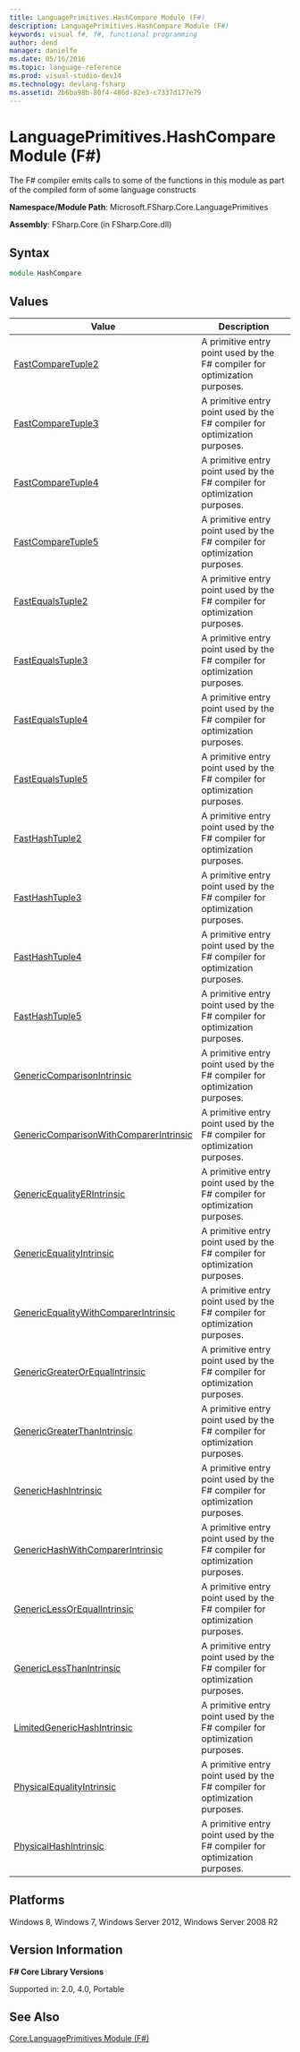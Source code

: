 ```yaml
---
title: LanguagePrimitives.HashCompare Module (F#)
description: LanguagePrimitives.HashCompare Module (F#)
keywords: visual f#, f#, functional programming
author: dend
manager: danielfe
ms.date: 05/16/2016
ms.topic: language-reference
ms.prod: visual-studio-dev14
ms.technology: devlang-fsharp
ms.assetid: 2b6ba98b-80f4-486d-82e3-c7337d177e79 
---
```


# LanguagePrimitives.HashCompare Module (F#)

The F# compiler emits calls to some of the functions in this module as part of the compiled form of some language constructs

**Namespace/Module Path**: Microsoft.FSharp.Core.LanguagePrimitives

**Assembly**: FSharp.Core (in FSharp.Core.dll)


## Syntax

```fsharp
module HashCompare
```

## Values


|Value|Description|
|-----|-----------|
|[FastCompareTuple2](https://msdn.microsoft.com/library/45783d16-7fef-4128-b03b-6f3034a9e079)|A primitive entry point used by the F# compiler for optimization purposes.|
|[FastCompareTuple3](https://msdn.microsoft.com/library/9b068b6d-7d33-42ed-bc41-19af8c5c66c4)|A primitive entry point used by the F# compiler for optimization purposes.|
|[FastCompareTuple4](https://msdn.microsoft.com/library/9c43dced-3da0-49b7-b562-4d4c19abb394)|A primitive entry point used by the F# compiler for optimization purposes.|
|[FastCompareTuple5](https://msdn.microsoft.com/library/1d4da33f-234c-45db-b0a0-26efc0a690ac)|A primitive entry point used by the F# compiler for optimization purposes.|
|[FastEqualsTuple2](https://msdn.microsoft.com/library/8cdc7ce1-67be-47c1-acef-da0ac3d99953)|A primitive entry point used by the F# compiler for optimization purposes.|
|[FastEqualsTuple3](https://msdn.microsoft.com/library/d4e6da63-53b8-486b-bfa0-df3d59979089)|A primitive entry point used by the F# compiler for optimization purposes.|
|[FastEqualsTuple4](https://msdn.microsoft.com/library/c6873746-dfa0-4283-83c9-78a19fbcdeae)|A primitive entry point used by the F# compiler for optimization purposes.|
|[FastEqualsTuple5](https://msdn.microsoft.com/library/405a51f1-643c-49c0-97df-79f9e01b336c)|A primitive entry point used by the F# compiler for optimization purposes.|
|[FastHashTuple2](https://msdn.microsoft.com/library/66dfd6f2-e9f0-467f-9099-609acf66ffb5)|A primitive entry point used by the F# compiler for optimization purposes.|
|[FastHashTuple3](https://msdn.microsoft.com/library/490a9280-410a-4d79-b455-37906b0c29b9)|A primitive entry point used by the F# compiler for optimization purposes.|
|[FastHashTuple4](https://msdn.microsoft.com/library/9aa3ad55-c232-4639-8f88-bc2d01ab4c9c)|A primitive entry point used by the F# compiler for optimization purposes.|
|[FastHashTuple5](https://msdn.microsoft.com/library/d51768b1-ac08-492d-ba6d-6126fa524f83)|A primitive entry point used by the F# compiler for optimization purposes.|
|[GenericComparisonIntrinsic](https://msdn.microsoft.com/library/a18de6b0-27c2-4c93-952f-60d9f563ca51)|A primitive entry point used by the F# compiler for optimization purposes.|
|[GenericComparisonWithComparerIntrinsic](https://msdn.microsoft.com/library/20b9846d-5c18-42df-b4bf-c84b008a8e85)|A primitive entry point used by the F# compiler for optimization purposes.|
|[GenericEqualityERIntrinsic](https://msdn.microsoft.com/library/f06a1ad9-5839-4202-bb77-62770a0c1177)|A primitive entry point used by the F# compiler for optimization purposes.|
|[GenericEqualityIntrinsic](https://msdn.microsoft.com/library/10773322-73d7-406d-b396-d5847ceacd6e)|A primitive entry point used by the F# compiler for optimization purposes.|
|[GenericEqualityWithComparerIntrinsic](https://msdn.microsoft.com/library/226edd2d-7cad-4b31-acda-abd75e4d9b2c)|A primitive entry point used by the F# compiler for optimization purposes.|
|[GenericGreaterOrEqualIntrinsic](https://msdn.microsoft.com/library/6ae02369-8c05-4f82-b875-41b1b4a3c634)|A primitive entry point used by the F# compiler for optimization purposes.|
|[GenericGreaterThanIntrinsic](https://msdn.microsoft.com/library/4129ca81-874b-4c13-b059-d0779a7103c3)|A primitive entry point used by the F# compiler for optimization purposes.|
|[GenericHashIntrinsic](https://msdn.microsoft.com/library/703974f6-c5a8-42ff-8f95-cba6b7b563c2)|A primitive entry point used by the F# compiler for optimization purposes.|
|[GenericHashWithComparerIntrinsic](https://msdn.microsoft.com/library/39222e29-7a22-4323-9543-af7d5a248a0d)|A primitive entry point used by the F# compiler for optimization purposes.|
|[GenericLessOrEqualIntrinsic](https://msdn.microsoft.com/library/7a470278-a21e-4a38-ac37-9c84305b1972)|A primitive entry point used by the F# compiler for optimization purposes.|
|[GenericLessThanIntrinsic](https://msdn.microsoft.com/library/51d56426-444f-4398-b79f-d1077b1185af)|A primitive entry point used by the F# compiler for optimization purposes.|
|[LimitedGenericHashIntrinsic](https://msdn.microsoft.com/library/79af2883-9092-4330-bfef-bdbdd10a60c0)|A primitive entry point used by the F# compiler for optimization purposes.|
|[PhysicalEqualityIntrinsic](https://msdn.microsoft.com/library/f283166a-6809-40a8-a679-c541538895ff)|A primitive entry point used by the F# compiler for optimization purposes.|
|[PhysicalHashIntrinsic](https://msdn.microsoft.com/library/3f0c0f5a-7cb0-42bb-b8d5-71ab9c94e99f)|A primitive entry point used by the F# compiler for optimization purposes.|

## Platforms
Windows 8, Windows 7, Windows Server 2012, Windows Server 2008 R2


## Version Information
**F# Core Library Versions**

Supported in: 2.0, 4.0, Portable

## See Also
[Core.LanguagePrimitives Module &#40;F&#35;&#41;](Core.LanguagePrimitives-Module-%5BFSharp%5D.md)